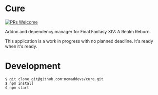 Cure
====
[![PRs Welcome](https://img.shields.io/badge/PRs-welcome-brightgreen.svg?style=flat-square)](http://makeapullrequest.com)

Addon and dependency manager for Final Fantasy XIV: A Realm Reborn.

This application is a work in progress with no planned deadline. It's ready when it's ready.

# Development
```
$ git clone git@github.com:nomaddevs/cure.git
$ npm install
$ npm start
```
